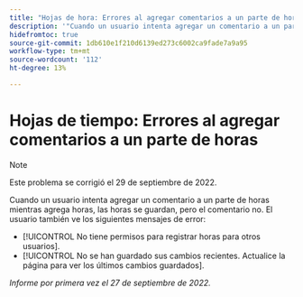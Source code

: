 ```yaml
---
title: "Hojas de hora: Errores al agregar comentarios a un parte de horas"
description: '"Cuando un usuario intenta agregar un comentario a un parte de horas mientras agrega horas, las horas se guardan, pero el comentario no. El usuario también ve mensajes de error".'
hidefromtoc: true
source-git-commit: 1db610e1f210d6139ed273c6002ca9fade7a9a95
workflow-type: tm+mt
source-wordcount: '112'
ht-degree: 13%

---
```



# Hojas de tiempo: Errores al agregar comentarios a un parte de horas

>[!NOTE]
>
>Este problema se corrigió el 29 de septiembre de 2022.

Cuando un usuario intenta agregar un comentario a un parte de horas mientras agrega horas, las horas se guardan, pero el comentario no. El usuario también ve los siguientes mensajes de error:

* [!UICONTROL No tiene permisos para registrar horas para otros usuarios].
* [!UICONTROL No se han guardado sus cambios recientes. Actualice la página para ver los últimos cambios guardados].

_Informe por primera vez el 27 de septiembre de 2022._

